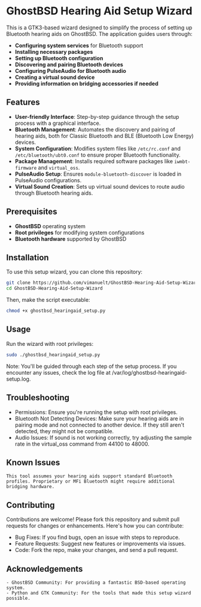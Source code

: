 # GhostBSD Hearing Aid Setup Wizard

This is a GTK3-based wizard designed to simplify the process of setting up Bluetooth hearing aids on GhostBSD. The application guides users through:

- **Configuring system services** for Bluetooth support
- **Installing necessary packages**
- **Setting up Bluetooth configuration**
- **Discovering and pairing Bluetooth devices**
- **Configuring PulseAudio for Bluetooth audio**
- **Creating a virtual sound device**
- **Providing information on bridging accessories if needed**

## Features

- **User-friendly Interface**: Step-by-step guidance through the setup process with a graphical interface.
- **Bluetooth Management**: Automates the discovery and pairing of hearing aids, both for Classic Bluetooth and BLE (Bluetooth Low Energy) devices.
- **System Configuration**: Modifies system files like `/etc/rc.conf` and `/etc/bluetooth/ubt0.conf` to ensure proper Bluetooth functionality.
- **Package Management**: Installs required software packages like `iwmbt-firmware` and `virtual_oss`.
- **PulseAudio Setup**: Ensures `module-bluetooth-discover` is loaded in PulseAudio configurations.
- **Virtual Sound Creation**: Sets up virtual sound devices to route audio through Bluetooth hearing aids.

## Prerequisites

- **GhostBSD** operating system
- **Root privileges** for modifying system configurations
- **Bluetooth hardware** supported by GhostBSD

## Installation

To use this setup wizard, you can clone this repository:
  ```bash
  git clone https://github.com/vimanuelt/GhostBSD-Hearing-Aid-Setup-Wizard.git
  cd GhostBSD-Hearing-Aid-Setup-Wizard
  ```

Then, make the script executable:
  ```bash
  chmod +x ghostbsd_hearingaid_setup.py
  ```

## Usage
Run the wizard with root privileges:
  ```bash
  sudo ./ghostbsd_hearingaid_setup.py
  ```

Note: You'll be guided through each step of the setup process. If you encounter any issues, check the log file at /var/log/ghostbsd-hearingaid-setup.log.

## Troubleshooting

  - Permissions: Ensure you're running the setup with root privileges.
  - Bluetooth Not Detecting Devices: Make sure your hearing aids are in pairing mode and not connected to another device. If they still aren't detected, they might not be compatible.
  - Audio Issues: If sound is not working correctly, try adjusting the sample rate in the virtual_oss command from 44100 to 48000.


## Known Issues

    This tool assumes your hearing aids support standard Bluetooth profiles. Proprietary or MFi Bluetooth might require additional bridging hardware.


## Contributing
Contributions are welcome! Please fork this repository and submit pull requests for changes or enhancements. Here's how you can contribute:

  - Bug Fixes: If you find bugs, open an issue with steps to reproduce.
  - Feature Requests: Suggest new features or improvements via issues.
  - Code: Fork the repo, make your changes, and send a pull request.

## Acknowledgements

    - GhostBSD Community: For providing a fantastic BSD-based operating system.
    - Python and GTK Community: For the tools that made this setup wizard possible.
